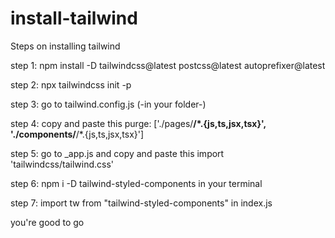 # install-tailwind
Steps on installing tailwind

step 1: npm install -D tailwindcss@latest postcss@latest autoprefixer@latest

step 2: npx tailwindcss init -p

step 3: go to tailwind.config.js (-in your folder-)

step 4: copy and paste this
purge: ['./pages/**/*.{js,ts,jsx,tsx}', './components/**/*.{js,ts,jsx,tsx}']

step 5: go to _app.js
and
copy and paste this  import 'tailwindcss/tailwind.css'

step 6: npm i -D tailwind-styled-components
in your terminal

step 7: import tw from "tailwind-styled-components"
in index.js

you're good to go
